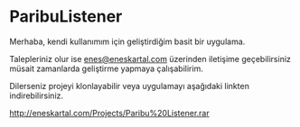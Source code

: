 # ParibuListener


Merhaba, kendi kullanımım için geliştirdiğim basit bir uygulama.

Talepleriniz olur ise enes@eneskartal.com üzerinden iletişime geçebilirsiniz müsait zamanlarda geliştirme yapmaya çalışabilirim.

Dilerseniz projeyi klonlayabilir veya uygulamayı aşağıdaki linkten indirebilirsiniz.


http://eneskartal.com/Projects/Paribu%20Listener.rar

